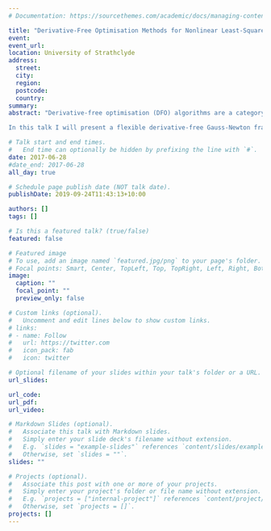 ```yaml
---
# Documentation: https://sourcethemes.com/academic/docs/managing-content/

title: "Derivative-Free Optimisation Methods for Nonlinear Least-Squares Problems"
event:
event_url:
location: University of Strathclyde
address:
  street:
  city:
  region:
  postcode:
  country:
summary:
abstract: "Derivative-free optimisation (DFO) algorithms are a category of optimisation methods for situations when one is unable to compute or estimate derivatives of the objective. The need for DFO arises in applications where techniques such as finite differencing or algorithmic differentiation are inaccurate or impractical, such as when the objective has noise (e.g. Monte Carlo simulations in finance) or is very expensive (e.g. climate simulations). \n

In this talk I will present a flexible derivative-free Gauss-Newton framework for unconstrained nonlinear least-squares problems. This framework is a simplification and improvement over state-of-the-art model-based trust region DFO methods for nonlinear least-squares [Zhang, Conn & Scheinberg, SIAM J. Optim., 20 (2010), 3555-3576]. Time permitting, I will discuss particular features of this framework, such as a low initialisation cost (in terms of objective evaluations) and improved performance for stochastic problems."

# Talk start and end times.
#   End time can optionally be hidden by prefixing the line with `#`.
date: 2017-06-28
#date_end: 2017-06-28
all_day: true

# Schedule page publish date (NOT talk date).
publishDate: 2019-09-24T11:43:13+10:00

authors: []
tags: []

# Is this a featured talk? (true/false)
featured: false

# Featured image
# To use, add an image named `featured.jpg/png` to your page's folder. 
# Focal points: Smart, Center, TopLeft, Top, TopRight, Left, Right, BottomLeft, Bottom, BottomRight.
image:
  caption: ""
  focal_point: ""
  preview_only: false

# Custom links (optional).
#   Uncomment and edit lines below to show custom links.
# links:
# - name: Follow
#   url: https://twitter.com
#   icon_pack: fab
#   icon: twitter

# Optional filename of your slides within your talk's folder or a URL.
url_slides:

url_code:
url_pdf:
url_video:

# Markdown Slides (optional).
#   Associate this talk with Markdown slides.
#   Simply enter your slide deck's filename without extension.
#   E.g. `slides = "example-slides"` references `content/slides/example-slides.md`.
#   Otherwise, set `slides = ""`.
slides: ""

# Projects (optional).
#   Associate this post with one or more of your projects.
#   Simply enter your project's folder or file name without extension.
#   E.g. `projects = ["internal-project"]` references `content/project/deep-learning/index.md`.
#   Otherwise, set `projects = []`.
projects: []
---
```

